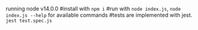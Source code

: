 running node v14.0.0
#install with `npm i`
#run with `node index.js`, `node index.js --help` for available commands
#tests are implemented with jest. `jest test.spec.js`
